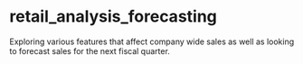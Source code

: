 # retail_analysis_forecasting
Exploring various features that affect company wide sales as well as looking to forecast sales for the next fiscal quarter. 
